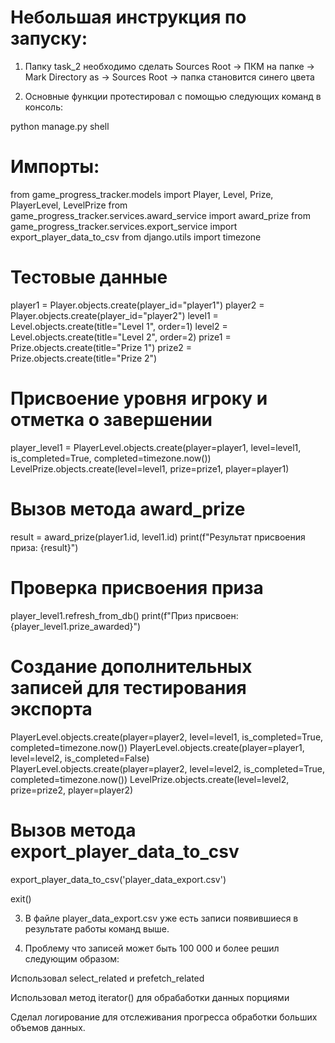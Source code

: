 # Небольшая инструкция по запуску:

1) Папку task_2 необходимо сделать Sources Root -> ПКМ на папке -> Mark Directory as -> Sources Root -> папка становится cинего цвета

2) Основные функции протестировал с помощью следующих команд в консоль:

python manage.py shell

# Импорты:

from game_progress_tracker.models import Player, Level, Prize, PlayerLevel, LevelPrize
from game_progress_tracker.services.award_service import award_prize
from game_progress_tracker.services.export_service import export_player_data_to_csv
from django.utils import timezone

# Тестовые данные

player1 = Player.objects.create(player_id="player1")
player2 = Player.objects.create(player_id="player2")
level1 = Level.objects.create(title="Level 1", order=1)
level2 = Level.objects.create(title="Level 2", order=2)
prize1 = Prize.objects.create(title="Prize 1")
prize2 = Prize.objects.create(title="Prize 2")

# Присвоение уровня игроку и отметка о завершении

player_level1 = PlayerLevel.objects.create(player=player1, level=level1, is_completed=True, completed=timezone.now())
LevelPrize.objects.create(level=level1, prize=prize1, player=player1)

# Вызов метода award_prize
result = award_prize(player1.id, level1.id)
print(f"Результат присвоения приза: {result}")

# Проверка присвоения приза
player_level1.refresh_from_db()
print(f"Приз присвоен: {player_level1.prize_awarded}")

# Создание дополнительных записей для тестирования экспорта
PlayerLevel.objects.create(player=player2, level=level1, is_completed=True, completed=timezone.now())
PlayerLevel.objects.create(player=player1, level=level2, is_completed=False)
PlayerLevel.objects.create(player=player2, level=level2, is_completed=True, completed=timezone.now())
LevelPrize.objects.create(level=level2, prize=prize2, player=player2)

# Вызов метода export_player_data_to_csv
export_player_data_to_csv('player_data_export.csv')

exit()

3) В файле player_data_export.csv уже есть записи появившиеся в результате работы команд выше.

4) Проблему что записей может быть 100 000 и более решил следующим образом:

  Использовал select_related и prefetch_related 

  Использовал метод iterator() для обрабаботки данных порциями

  Сделал логирование для отслеживания прогресса обработки больших объемов данных.
